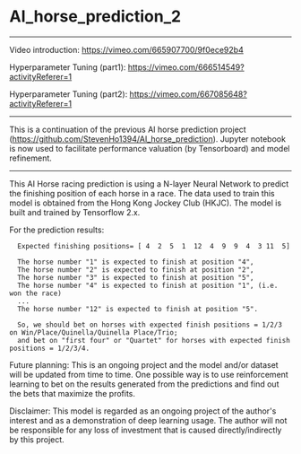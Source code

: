 # AI_horse_prediction_2

*******************************
Video introduction:
https://vimeo.com/665907700/9f0ece92b4

Hyperparameter Tuning (part1):
https://vimeo.com/666514549?activityReferer=1

Hyperparameter Tuning (part2):
https://vimeo.com/667085648?activityReferer=1

*******************************

This is a continuation of the previous AI horse prediction project (https://github.com/StevenHo1394/AI_horse_prediction). Jupyter notebook is now used to facilitate performance valuation (by Tensorboard) and model refinement.

*******************************

This AI Horse racing prediction is using a N-layer Neural Network to predict the finishing position of each horse in a race. The data used to train this model is obtained from the Hong Kong Jockey Club (HKJC). The model is built and trained by Tensorflow 2.x. 

For the prediction results:

      Expected finishing positions= [ 4  2  5  1  12  4  9  9  4  3 11  5]
      
      The horse number "1" is expected to finish at position "4",
      The horse number "2" is expected to finish at position "2",
      The horse number "3" is expected to finish at position "5",
      The horse number "4" is expected to finish at position "1", (i.e. won the race)
      ...
      The horse number "12" is expected to finish at position "5".
      
      So, we should bet on horses with expected finish positions = 1/2/3 on Win/Place/Quinella/Quinella Place/Trio; 
      and bet on "first four" or "Quartet" for horses with expected finish positions = 1/2/3/4.
      
Future planning: This is an ongoing project and the model and/or dataset will be updated from time to time. One possible way is to use reinforcement learning to bet on the results generated from the predictions and find out the bets that maximize the profits.

Disclaimer:
This model is regarded as an ongoing project of the author's interest and as a demonstration of deep learning usage. The author will not be responsible for any loss of investment that is caused directly/indirectly by this project.
